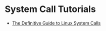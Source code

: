 # System Call Tutorials

* [The Definitive Guide to Linux System Calls](https://blog.packagecloud.io/eng/2016/04/05/the-definitive-guide-to-linux-system-calls/#glibc-system-call-wrappers)